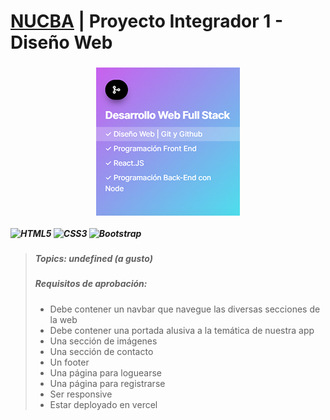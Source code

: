 # [NUCBA](https://nucba.io/codingbootcamp) | Proyecto Integrador 1 - Diseño Web
###
<p align="center">
  <img align="center" alt="card" src="https://github.com/kevinvillabona/NUCBA-Integrador01/blob/main/Integrador01/assets/card01.png" />
</p>

##### ![HTML5](https://img.shields.io/badge/html5-%23E34F26.svg?style=for-the-badge&logo=html5&logoColor=white) ![CSS3](https://img.shields.io/badge/css3-%231572B6.svg?style=for-the-badge&logo=css3&logoColor=white) ![Bootstrap](https://img.shields.io/badge/bootstrap-%23563D7C.svg?style=for-the-badge&logo=bootstrap&logoColor=white)
> ##### Topics: undefined (a gusto)
> ##### Requisitos de aprobación:
> - Debe contener un navbar que navegue las diversas secciones de la web
> - Debe contener una portada alusiva a la temática de nuestra app
> - Una sección de imágenes
> - Una sección de contacto
> - Un footer
> - Una página para loguearse
> - Una página para registrarse
> - Ser responsive
> - Estar deployado en vercel

